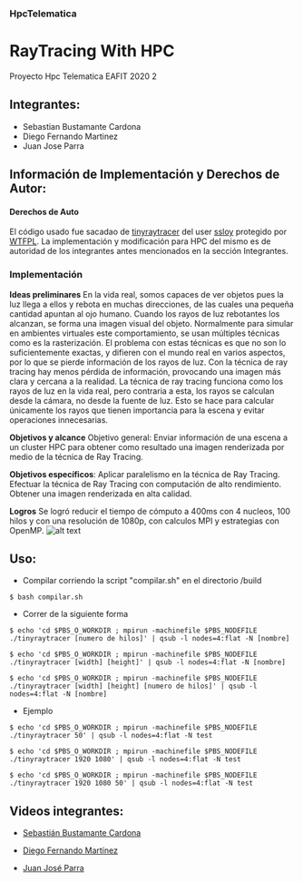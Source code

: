 
### HpcTelematica
# RayTracing With HPC
Proyecto Hpc Telematica EAFIT 2020 2

## Integrantes:
- Sebastian Bustamante Cardona
- Diego Fernando Martinez
- Juan Jose Parra

## Información de Implementación y Derechos de Autor:

#### Derechos de Auto
El código usado fue sacadao de [tinyraytracer](https://github.com/ssloy/tinyraytracer) del user [ssloy](https://github.com/ssloy) protegido por [WTFPL](https://en.wikipedia.org/wiki/WTFPL). La implementación y modificación para HPC del mismo es de autoridad de los integrantes antes mencionados en la sección Integrantes.

### Implementación
**Ideas preliminares**
En la vida real, somos capaces de ver objetos pues la luz llega a ellos y rebota en muchas direcciones, de las cuales una pequeña cantidad apuntan al ojo humano. Cuando los rayos de luz rebotantes los alcanzan, se forma una imagen visual del objeto.
Normalmente para simular en ambientes virtuales este comportamiento, se usan múltiples técnicas como es la rasterización. El problema con estas técnicas es que no son lo suficientemente exactas, y difieren con el mundo real en varios aspectos, por lo que se pierde información de los rayos de luz. Con la técnica de ray tracing hay menos pérdida de información, provocando una imagen más clara y cercana a la realidad. 
La técnica de ray tracing funciona como los rayos de luz en la vida real, pero contraria a esta, los rayos se calculan desde la cámara, no desde la fuente de luz. Esto se hace para calcular únicamente los rayos que tienen importancia para la escena y evitar operaciones innecesarias.

**Objetivos y alcance**
Objetivo general: Enviar información de una escena a un cluster HPC para obtener como resultado una imagen renderizada por medio de la técnica de Ray Tracing.

**Objetivos específicos**: 
Aplicar paralelismo en la técnica de Ray Tracing.
Efectuar la técnica de Ray Tracing con computación de alto rendimiento.
Obtener una imagen renderizada en alta calidad.

**Logros**
Se logró reducir el tiempo de cómputo a 400ms con 4 nucleos, 100 hilos y con una resolución de 1080p, con calculos MPI y estrategias con OpenMP.
![alt text](https://github.com/Ilianx/HpcTelematica/blob/master/Img/Hpcjpeg.png)

## Uso:
- Compilar corriendo la script "compilar.sh" en el directorio /build

`$ bash compilar.sh`
- Correr de la siguiente forma

`$ echo 'cd $PBS_O_WORKDIR ; mpirun -machinefile $PBS_NODEFILE ./tinyraytracer [numero de hilos]' | qsub -l nodes=4:flat -N [nombre]`

`$ echo 'cd $PBS_O_WORKDIR ; mpirun -machinefile $PBS_NODEFILE ./tinyraytracer [width] [height]' | qsub -l nodes=4:flat -N [nombre]`

`$ echo 'cd $PBS_O_WORKDIR ; mpirun -machinefile $PBS_NODEFILE ./tinyraytracer [width] [height] [numero de hilos]' | qsub -l nodes=4:flat -N [nombre]`

- Ejemplo

`$ echo 'cd $PBS_O_WORKDIR ; mpirun -machinefile $PBS_NODEFILE ./tinyraytracer 50' | qsub -l nodes=4:flat -N test`

`$ echo 'cd $PBS_O_WORKDIR ; mpirun -machinefile $PBS_NODEFILE ./tinyraytracer 1920 1080' | qsub -l nodes=4:flat -N test`

`$ echo 'cd $PBS_O_WORKDIR ; mpirun -machinefile $PBS_NODEFILE ./tinyraytracer 1920 1080 50' | qsub -l nodes=4:flat -N test`


## Videos integrantes:

- [Sebastián Bustamante Cardona](https://youtu.be/oS7-QFTQh0o)

- [Diego Fernando Martínez](https://youtu.be/G5Gc0Juz7SM)

- [Juan José Parra](https://youtu.be/hQ3Qy3NkBEg)
